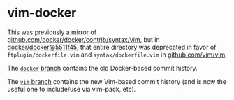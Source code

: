 # vim-docker

This was previously a mirror of [github.com/docker/docker/contrib/syntax/vim](https://github.com/docker/docker/tree/master/contrib/syntax/vim), but in [docker/docker@5511f45](https://github.com/moby/moby/commit/5511f45767e78b136c292dbb989296fb6e4d12fc), that entire directory was deprecated in favor of `ftplugin/dockerfile.vim` and `syntax/dockerfile.vim` in [github.com/vim/vim](https://github.com/vim/vim).

The [`docker` branch](https://github.com/tianon/vim-docker/tree/docker) contains the old Docker-based commit history.

The [`vim` branch](https://github.com/tianon/vim-docker/tree/vim) contains the new Vim-based commit history (and is now the useful one to include/use via vim-pack, etc).
